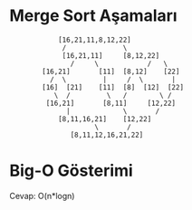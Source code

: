 # Merge Sort Aşamaları
				[16,21,11,8,12,22]
				 /              \
			     [16,21,11]		[8,12,22]	
			       /     \            /   \
			[16,21]       [11]  [8,12]    [22]
			  /  \	       |     /  \       |
			[16]  [21]    [11]  [8]  [12]  [22]
 			   \  /         \   /        \ /
  			 [16,21]       [8,11]     [12,22]
                  |             \       /                
				[8,11,16,21]    [12,22]
				         \       /
				   [8,11,12,16,21,22]
				
# Big-O Gösterimi
Cevap: O(n*logn)